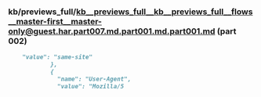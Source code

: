 ### kb/previews_full/kb__previews_full__kb__previews_full__flows__master-first__master-only@guest.har.part007.md.part001.md.part001.md (part 002)

```md
    "value": "same-site"
            },
            {
              "name": "User-Agent",
              "value": "Mozilla/5
```

```
